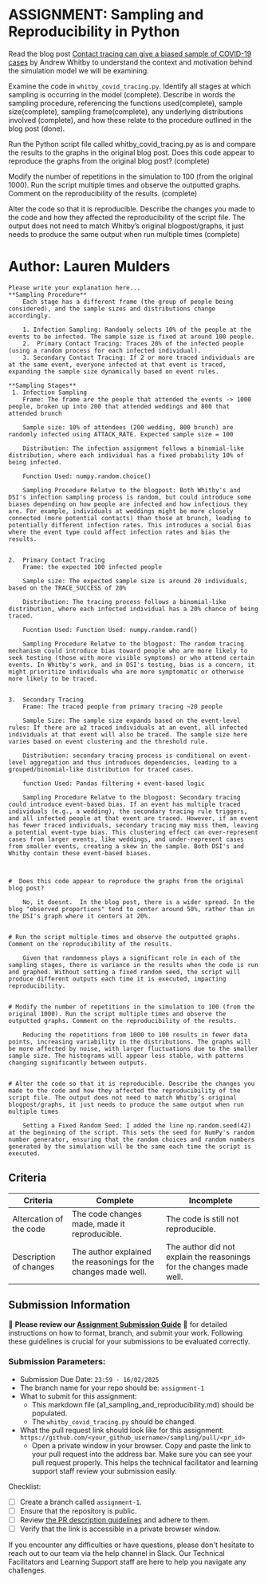 # ASSIGNMENT: Sampling and Reproducibility in Python

Read the blog post [Contact tracing can give a biased sample of COVID-19 cases](https://andrewwhitby.com/2020/11/24/contact-tracing-biased/) by Andrew Whitby to understand the context and motivation behind the simulation model we will be examining.

Examine the code in `whitby_covid_tracing.py`. Identify all stages at which sampling is occurring in the model (complete). Describe in words the sampling procedure, referencing the functions used(complete), sample size(complete), sampling frame(complete), any underlying distributions involved (complete), and how these relate to the procedure outlined in the blog post (done).

Run the Python script file called whitby_covid_tracing.py as is and compare the results to the graphs in the original blog post. Does this code appear to reproduce the graphs from the original blog post? (complete)

Modify the number of repetitions in the simulation to 100 (from the original 1000). Run the script multiple times and observe the outputted graphs. Comment on the reproducibility of the results. (complete)

Alter the code so that it is reproducible. Describe the changes you made to the code and how they affected the reproducibility of the script file. The output does not need to match Whitby’s original blogpost/graphs, it just needs to produce the same output when run multiple times (complete)

# Author: Lauren Mulders

```
Please write your explanation here...
**Sampling Procedure**
    Each stage has a different frame (the group of people being considered), and the sample sizes and distributions change accordingly.

    1. Infection Sampling: Randomly selects 10% of the people at the events to be infected. The sample size is fixed at around 100 people.
    2.  Primary Contact Tracing: Traces 20% of the infected people (using a random process for each infected individual).
    3. Secondary Contact Tracing: If 2 or more traced individuals are at the same event, everyone infected at that event is traced, expanding the sample size dynamically based on event rules.

**Sampling Stages**
 1. Infection Sampling
    Frame: The frame are the people that attended the events -> 1000 people, broken up into 200 that attended weddings and 800 that attended brunch
    
    Sample size: 10% of attendees (200 wedding, 800 brunch) are randomly infected using ATTACK_RATE. Expected sample size = 100
    
    Distribution: The infection assignment follows a binomial-like distribution, where each individual has a fixed probability 10% of being infected.

    Function Used: numpy.random.choice()

    Sampling Procedure Relatve to the blogpost: Both Whitby's and DSI's infection sampling process is random, but could introduce some biases depending on how people are infected and how infectious they are. For example, individuals at weddings might be more closely connected (more potential contacts) than those at brunch, leading to potentially different infection rates. This introduces a social bias where the event type could affect infection rates and bias the results.


2.  Primary Contact Tracing
    Frame: the expected 100 infected people
    
    Sample size: The expected sample size is around 20 individuals, based on the TRACE_SUCCESS of 20%
    
    Distribution: The tracing process follows a binomial-like distribution, where each infected individual has a 20% chance of being traced. 

    Fucntion Used: Function Used: numpy.random.rand()

    Sampling Procedure Relatve to the blogpost: The random tracing mechanism could introduce bias toward people who are more likely to seek testing (those with more visible symptoms) or who attend certain events. In Whitby's work, and in DSI's testing, bias is a concern, it might prioritize individuals who are more symptomatic or otherwise more likely to be traced. 


3.  Secondary Tracing
    Frame: The traced people from primary tracing ~20 people

    Sample Size: The sample size expands based on the event-level rules: If there are ≥2 traced individuals at an event, all infected individuals at that event will also be traced. The sample size here varies based on event clustering and the threshold rule.
    
    Distribution: secondary tracing process is conditional on event-level aggregation and thus introduces dependencies, leading to a grouped/binomial-like distribution for traced cases.

    function Used: Pandas filtering + event-based logic
    
    Sampling Procedure Relatve to the blogpost: Secondary tracing could introduce event-based bias. If an event has multiple traced individuals (e.g., a wedding), the secondary tracing rule triggers, and all infected people at that event are traced. However, if an event has fewer traced individuals, secondary tracing may miss them, leaving a potential event-type bias. This clustering effect can over-represent cases from larger events, like weddings, and under-represent cases from smaller events, creating a skew in the sample. Both DSI's and Whitby contain these event-based biases.



#  Does this code appear to reproduce the graphs from the original blog post?

    No, it doesnt.  In the blog post, there is a wider spread. In the blog "observed proportions" tend to center around 50%, rather than in the DSI's graph where it centers at 20%.


# Run the script multiple times and observe the outputted graphs. Comment on the reproducibility of the results.
    
    Given that randomness plays a significant role in each of the sampling stages, there is variance in the results when the code is run and graphed. Without setting a fixed random seed, the script will produce different outputs each time it is executed, impacting reproducibility.
    

# Modify the number of repetitions in the simulation to 100 (from the original 1000). Run the script multiple times and observe the outputted graphs. Comment on the reproducibility of the results.

    Reducing the repetitions from 1000 to 100 results in fewer data points, increasing variability in the distributions. The graphs will be more affected by noise, with larger fluctuations due to the smaller sample size. The histograms will appear less stable, with patterns changing significantly between outputs.


# Alter the code so that it is reproducible. Describe the changes you made to the code and how they affected the reproducibility of the script file. The output does not need to match Whitby’s original blogpost/graphs, it just needs to produce the same output when run multiple times

    Setting a Fixed Random Seed: I added the line np.random.seed(42) at the beginning of the script. This sets the seed for NumPy's random number generator, ensuring that the random choices and random numbers generated by the simulation will be the same each time the script is executed.

```


## Criteria

|Criteria|Complete|Incomplete|
|--------|----|----|
|Altercation of the code|The code changes made, made it reproducible.|The code is still not reproducible.|
|Description of changes|The author explained the reasonings for the changes made well.|The author did not explain the reasonings for the changes made well.|

## Submission Information

🚨 **Please review our [Assignment Submission Guide](https://github.com/UofT-DSI/onboarding/blob/main/onboarding_documents/submissions.md)** 🚨 for detailed instructions on how to format, branch, and submit your work. Following these guidelines is crucial for your submissions to be evaluated correctly.

### Submission Parameters:
* Submission Due Date: `23:59 - 16/02/2025`
* The branch name for your repo should be: `assignment-1`
* What to submit for this assignment:
    * This markdown file (a1_sampling_and_reproducibility.md) should be populated.
    * The `whitby_covid_tracing.py` should be changed.
* What the pull request link should look like for this assignment: `https://github.com/<your_github_username>/sampling/pull/<pr_id>`
    * Open a private window in your browser. Copy and paste the link to your pull request into the address bar. Make sure you can see your pull request properly. This helps the technical facilitator and learning support staff review your submission easily.

Checklist:
- [ ] Create a branch called `assignment-1`.
- [ ] Ensure that the repository is public.
- [ ] Review [the PR description guidelines](https://github.com/UofT-DSI/onboarding/blob/main/onboarding_documents/submissions.md#guidelines-for-pull-request-descriptions) and adhere to them.
- [ ] Verify that the link is accessible in a private browser window.

If you encounter any difficulties or have questions, please don't hesitate to reach out to our team via the help channel in Slack. Our Technical Facilitators and Learning Support staff are here to help you navigate any challenges.
